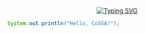 <p align="center">
  <a href="https://git.io/typing-svg">
    <img src="https://readme-typing-svg.herokuapp.com?font=Fira+Code&size=26&duration=3000&pause=700&color=abd202&center=true&vCenter=true&random=false&width=600&lines=CoSSA;Learns;Java;🍵" alt="Typing SVG" />
  </a>
</p>

```Java
System.out.println("Hello, CoSSA!");
```
